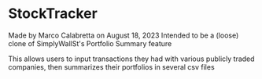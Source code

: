 # StockTracker
Made by Marco Calabretta on August 18, 2023
Intended to be a (loose) clone of SimplyWallSt's Portfolio Summary feature

This allows users to input transactions they had with various publicly traded companies, then summarizes their portfolios in several csv files
